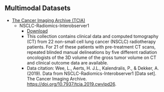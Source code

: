 ## Multimodal Datasets
- [The Cancer Imaging Archive (TCIA)](https://dev.cancerimagingarchive.net)
    - NSCLC-Radiomics-Interobserver1
        - [Download](https://www.cancerimagingarchive.net/collection/nsclc-radiomics-interobserver1/)
        - This collection contains clinical data and computed tomography (CT) from 22 non-small cell lung cancer (NSCLC) radiotherapy patients. For 21 of these patients with pre-treatment CT scans, repeated blinded manual delineations by five different radiation oncologists of the 3D volume of the gross tumor volume on CT and clinical outcome data are available.
        - Data citation: Wee, L., Aerts, H. J.L., Kalendralis, P., & Dekker, A. (2019). Data from NSCLC-Radiomics-Interobserver1 [Data set]. The Cancer Imaging Archive. https://doi.org/10.7937/tcia.2019.cwvlpd26.